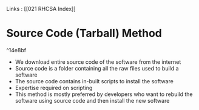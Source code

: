 Links : [[021 RHCSA Index]]

# Source Code (Tarball) Method

^14e8bf

- We download entire source code of the software from the internet
- Source code is a folder containing all the raw files used to build a software
- The source code contains in-built scripts to install the software
- Expertise required on scripting
- This method is mostly preferred by developers who want to rebuild the software using source code and then install the new software